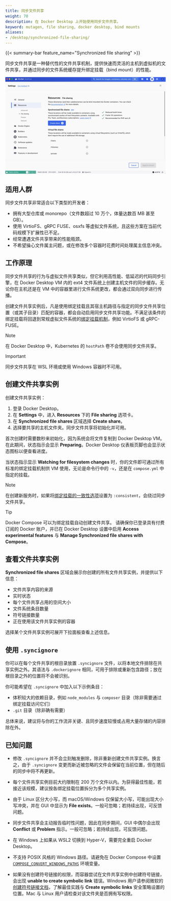 ```yaml
---
title: 同步文件共享
weight: 70
description: 在 Docker Desktop 上开始使用同步文件共享。
keyword: mutagen, file sharing, docker desktop, bind mounts
aliases:
- /desktop/synchronized-file-sharing/
---
```


{{< summary-bar feature_name="Synchronized file sharing" >}}

同步文件共享是一种替代性的文件共享机制，提供快速而灵活的主机到虚拟机的文件共享，并通过同步的文件系统缓存提升绑定挂载（bind mount）的性能。

![同步文件共享面板示意图](../images/synched-file-shares.webp)
 
## 适用人群

同步文件共享非常适合以下类型的开发者： 
- 拥有大型仓库或 monorepo（文件数超过 10 万个，体量达数百 MB 甚至 GB）。
- 使用 VirtioFS、gRPC FUSE、osxfs 等虚拟文件系统，且这些方案在当前代码规模下扩展性已不足。
- 经常遭遇文件共享带来的性能瓶颈。
- 不希望操心文件属主问题，或在修改多个容器时花费时间处理属主信息冲突。

## 工作原理

同步文件共享的行为与虚拟文件共享类似，但它利用高性能、低延迟的代码同步引擎，在 Docker Desktop VM 内的 ext4 文件系统上创建主机文件的同步缓存。无论你在主机还是在 VM 中的容器里进行文件系统更改，都会通过双向同步进行传播。

创建文件共享实例后，凡是使用绑定挂载且其宿主机路径与指定的同步文件共享位置（或其子目录）匹配的容器，都会自动启用同步文件共享功能。不满足该条件的绑定挂载将回退到常规虚拟文件系统的[绑定挂载机制](/manuals/engine/storage/bind-mounts.md)，例如 VirtioFS 或 gRPC-FUSE。

> [!NOTE]
>
> 在 Docker Desktop 中，Kubernetes 的 `hostPath` 卷不会使用同步文件共享。

> [!IMPORTANT]
>
> 同步文件共享在 WSL 环境或使用 Windows 容器时不可用。 

## 创建文件共享实例 

创建文件共享实例：
1. 登录 Docker Desktop。
2. 在 **Settings** 中，进入 **Resources** 下的 **File sharing** 选项卡。 
3. 在 **Synchronized file shares** 区域选择 **Create share**。
4. 选择要共享的主机文件夹。同步文件共享将初始化并可用。

首次创建时需要数秒来初始化，因为系统会将文件复制到 Docker Desktop VM。在此期间，状态指示会显示 **Preparing**。Docker Desktop 仪表板页脚也会显示状态图标以便查看进度。

当状态指示显示 **Watching for filesystem changes** 时，你的文件即可通过所有标准的绑定挂载机制供 VM 使用，无论是命令行中的 `-v`，还是在 `compose.yml` 中指定的挂载。

> [!NOTE]
>
> 在创建新服务时，如果将[绑定挂载的一致性选项](/reference/cli/docker/service/create.md#options-for-bind-mounts)设置为 `:consistent`，会绕过同步文件共享。 

> [!TIP]
>
> Docker Compose 可以为绑定挂载自动创建文件共享。
> 请确保你已登录具有付费订阅的 Docker 账户，并已在 Docker Desktop 设置中启用 **Access experimental features** 与 **Manage Synchronized file shares with Compose**。

## 查看文件共享实例

**Synchronized file shares** 区域会展示你创建的所有文件共享实例，并提供以下信息：
- 文件共享内容的来源
- 实时状态
- 每个文件共享占用的空间大小
- 文件系统条目数量
- 符号链接数量
- 正在使用该文件共享实例的容器

选择某个文件共享实例可展开下拉面板查看上述信息。

## 使用 `.syncignore`

你可以在每个文件共享的根目录放置 `.syncignore` 文件，以将本地文件排除在共享实例之外。其语法与 `.dockerignore` 相同，可用于排除或重新包含路径；放在根目录之外的位置将不会被识别。
 
你可能希望在 `.syncignore` 中加入以下示例条目：
- 体积较大的依赖目录，例如 `node_modules` 与 `composer` 目录（除非需要通过绑定挂载访问它们）
- `.git` 目录（除非确有需要）

总体来说，建议将与你的工作流非关键、且同步速度较慢或占用大量存储的内容排除在外。

## 已知问题

- 修改 `.syncignore` 并不会立刻触发删除，除非重新创建文件共享实例。换言之，由于 `.syncignore` 变更而新近被忽略的文件会保留在当前位置，但在随后的同步中将不再更新。

- 每个文件共享实例目前大约限制在 200 万个文件以内。为获得最佳性能，若接近该规模，建议按各绑定挂载位置拆分为多个共享实例。

- 由于 Linux 区分大小写，而 macOS/Windows 仅保留大小写，可能出现大小写冲突，并在 GUI 中显示为 **File exists**。一般可忽略；若持续出现，可反馈问题。

- 同步文件共享会主动报告临时性问题，因此在同步期间，GUI 中偶尔会出现 **Conflict** 或 **Problem** 指示。一般可忽略；若持续出现，可反馈问题。

- 在 Windows 上如果从 WSL2 切换到 Hyper-V，需要完全重启 Docker Desktop。

- 不支持 POSIX 风格的 Windows 路径。请避免在 Docker Compose 中设置 [`COMPOSE_CONVERT_WINDOWS_PATHS`](/manuals/compose/how-tos/environment-variables/envvars.md#compose_convert_windows_paths) 环境变量。

- 如果没有创建符号链接的权限，而容器尝试在文件共享实例中创建符号链接，会出现 **unable to create symbolic link** 错误。Windows 用户请参阅微软的[创建符号链接文档](https://learn.microsoft.com/en-us/previous-versions/windows/it-pro/windows-10/security/threat-protection/security-policy-settings/create-symbolic-links)，了解最佳实践与 **Create symbolic links** 安全策略设置的位置。Mac 与 Linux 用户请检查对该文件夹是否拥有写权限。
